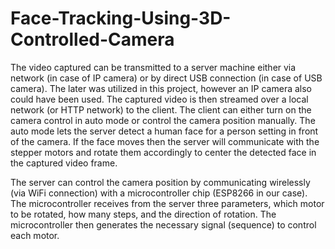 # Face-Tracking-Using-3D-Controlled-Camera
The video captured can be transmitted to a server machine either via network (in case of IP camera) or by direct USB connection (in case of USB camera). The later
was utilized in this project, however an IP camera also could have been used. The captured video is then streamed over a local network (or HTTP network) to the
client. The client can either turn on the camera control in auto mode or control the camera position manually. The auto mode lets the server detect a human face for a
person setting in front of the camera. If the face moves then the server will communicate with the stepper motors and rotate them accordingly to center the detected face in the captured video frame.

The server can control the camera position by communicating wirelessly (via WiFi connection) with a microcontroller chip (ESP8266 in our case). The microcontroller 
receives from the server three parameters, which motor to be rotated, how many steps, and the direction of rotation. The microcontroller then
generates the necessary signal (sequence) to control each motor.
